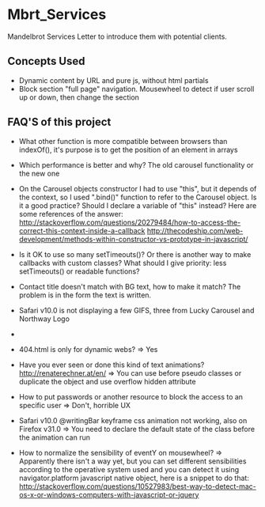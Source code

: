# Mbrt_Services
Mandelbrot Services Letter to introduce them with potential clients.



## Concepts Used
* Dynamic content by URL and pure js, without html partials
* Block section "full page" navigation. Mousewheel to detect if user scroll up or down, then change the section



## FAQ'S of this project
* What other function is more compatible between browsers than indexOf(), it's purpose is to get the position of an element in arrays

* Which performance is better and why? The old carousel functionality or the new one

* On the Carousel objects constructor I had to use "this", but it depends of the context, so I used ".bind()" function to refer to the Carousel object. Is it a good practice? Should I declare a variable of "this" instead? Here are some references of the answer:
http://stackoverflow.com/questions/20279484/how-to-access-the-correct-this-context-inside-a-callback
http://thecodeship.com/web-development/methods-within-constructor-vs-prototype-in-javascript/

* Is it OK to use so many setTimeouts()? Or there is another way to make callbacks with custom classes? What should I give priority: less setTimeouts() or readable functions?

* Contact title doesn't match with BG text, how to make it match? The problem is in the form the text is written.

* Safari v10.0 is not displaying a few GIFS, three from Lucky Carousel and Northway Logo

* <!--[if !IE]> which are the conditional detectors for other browsers versions like Chrome or Safari



## Answered FAQ'S of this project
* How to order smooth and clean JS files
=> Using Gulp to compile all files in one

* How to use jquery ready properly
=> Use it once, or don't use it

* How to split scss files to make it more readable and preserve only one css final file
=> Did it right, use folders and '_first' names to include them on one file

* When you load the page in any section except index, are the right nav bars fade in animation showing smoothly?
=> Yes, the problem was your computer performance

* What are the dangers on using document.onload js function to run the js files
=> document.onload() triggers after all the elements (HTML, CSS, JS, IMG, etc) have been downloaded, document.ready() is recommended to trigger functions after the JS has been downloaded

* How to make a smooth loader
=> Again, the problem was your computer performance

* What are the conditionals to hide the page for IE explorer non compatible versions
=> <!--[if lt IE 8]> <![endif]-->

* 404.html is only for dynamic webs?
=> Yes

* Have you ever seen or done this kind of text animations? http://renaterechner.at/en/
=> You can use before pseudo classes or duplicate the object and use overflow hidden attribute

* How to put passwords or another resource to block the access to an specific user
=> Don't, horrible UX

* Safari v10.0 @writingBar keyframe css animation not working, also on Firefox v31.0 => You need to declare the default state of the class before the animation can run

* How to normalize the sensibility of eventY on mousewheel? => Apparently there isn't a way yet, but you can set different sensibilities according to the operative system used and you can detect it using navigator.platform javascript native object, here is a snippet to do that: http://stackoverflow.com/questions/10527983/best-way-to-detect-mac-os-x-or-windows-computers-with-javascript-or-jquery